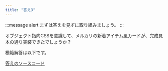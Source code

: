 ```yaml
---
title: "答え3"
---
```


:::message alert
まずは答えを見ずに取り組みましょう。
:::

オブジェクト指向CSSを意識して、メルカリの新着アイテム風カードが、完成見本の通り実装できたでしょうか？

模範解答は以下です。

[答えのソースコード](https://github.com/schabibi1/zenn-book-challenges/tree/main/lesson5-oocss-mercari-answer1)